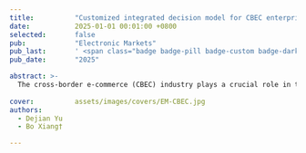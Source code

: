 ```yaml
---
title:          "Customized integrated decision model for CBEC enterprise credit evaluation: The fusion of multi-source features and machine learning"
date:           2025-01-01 00:01:00 +0800
selected:       false
pub:            "Electronic Markets"
pub_last:       ' <span class="badge badge-pill badge-custom badge-dark">Journal</span>'
pub_date:       "2025"

abstract: >-
  The cross-border e-commerce (CBEC) industry plays a crucial role in the transformation of foreign trade and the upgrading of innovative development, driven by information technology and international trade policies. However, the distinctive operational pattern of CBEC enterprises necessitates the customization of the corporate credit evaluation framework to their specific features, which is absent in the existing studies. This paper proposes an integrated decision framework that incorporates multi-source features and machine learning algorithms to achieve customized credit evaluation for CBEC enterprises.
  
cover:          assets/images/covers/EM-CBEC.jpg
authors:
  - Dejian Yu
  - Bo Xiang†

---
```

